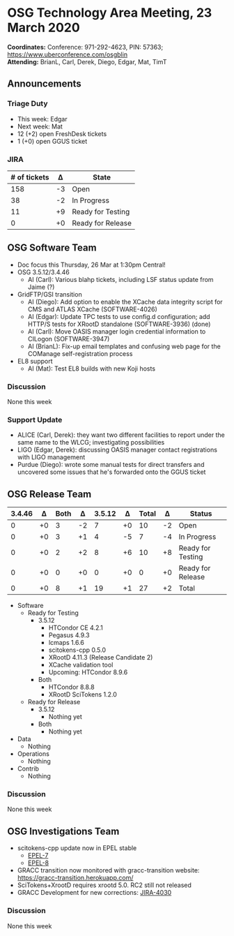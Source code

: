 # OSG Technology Area Meeting, 23 March 2020

**Coordinates:** Conference: 971-292-4623, PIN: 57363; <https://www.uberconference.com/osgblin>  
**Attending:** BrianL, Carl, Derek, Diego, Edgar, Mat, TimT


## Announcements


### Triage Duty

-   This week: Edgar
-   Next week: Mat
-   12 (+2) open FreshDesk tickets
-   1 (+0) open GGUS ticket


### JIRA

| # of tickets | &Delta; | State             |
|------------ |------- |----------------- |
| 158          | -3      | Open              |
| 38           | -2      | In Progress       |
| 11           | +9      | Ready for Testing |
| 0            | +0      | Ready for Release |


## OSG Software Team

-   Doc focus this Thursday, 26 Mar at 1:30pm Central!
-   OSG 3.5.12/3.4.46  
    -   AI (Carl): Various blahp tickets, including LSF status update from Jaime (?)
-   GridFTP/GSI transition  
    -   AI (Diego): Add option to enable the XCache data integrity script for CMS and ATLAS XCache (SOFTWARE-4026)
    -   AI (Edgar): Update TPC tests to use config.d configuration; add HTTP/S tests for XRootD standalone (SOFTWARE-3936)  (done)
    -   AI (Carl): Move OASIS manager login credential information to CILogon (SOFTWARE-3947)
    -   AI (BrianL): Fix-up email templates and confusing web page for the COManage self-registration process
-   EL8 support  
    -   AI (Mat): Test EL8 builds with new Koji hosts


### Discussion

None this week  


### Support Update

-   ALICE (Carl, Derek): they want two different facilities to report under the same name to the WLCG; investigating possibilities
-   LIGO (Edgar, Derek): discussing OASIS manager contact registrations with LIGO management
-   Purdue (Diego): wrote some manual tests for direct transfers and uncovered some issues that he's forwarded onto the GGUS ticket


## OSG Release Team

| 3.4.46 | &Delta; | Both | &Delta; | 3.5.12 | &Delta; | Total | &Delta; | Status            |
| ------ | ------- | ---- | ------- | ------ | ------- | ----- | ------- | ----------------- |
| 0      | +0      | 3    | -2      | 7      | +0      | 10    | -2      | Open              |
| 0      | +0      | 3    | +1      | 4      | -5      | 7     | -4      | In Progress       |
| 0      | +0      | 2    | +2      | 8      | +6      | 10    | +8      | Ready for Testing |
| 0      | +0      | 0    | +0      | 0      | +0      | 0     | +0      | Ready for Release |
| 0      | +0      | 8    | +1      | 19     | +1      | 27    | +2      | Total             |

-   Software  
    -   Ready for Testing  
        -   3.5.12  
            -   HTCondor CE 4.2.1
            -   Pegasus 4.9.3
            -   lcmaps 1.6.6
            -   scitokens-cpp 0.5.0
            -   XRootD 4.11.3 (Release Candidate 2)
            -   XCache validation tool
            -   Upcoming: HTCondor 8.9.6
        -   Both  
            -   HTCondor 8.8.8
            -   XRootD SciTokens 1.2.0
    -   Ready for Release  
        -   3.5.12  
            -   Nothing yet
        -   Both  
            -   Nothing yet
-   Data  
    -   Nothing
-   Operations  
    -   Nothing
-   Contrib  
    -   Nothing

### Discussion

None this week  


## OSG Investigations Team

-   scitokens-cpp update now in EPEL stable  
    -   [EPEL-7](https://bodhi.fedoraproject.org/updates/FEDORA-EPEL-2020-d247b5382c)
    -   [EPEL-8](https://bodhi.fedoraproject.org/updates/FEDORA-EPEL-2020-fe044f4a01)
-   GRACC transition now monitored with gracc-transition website: <https://gracc-transition.herokuapp.com/>
-   SciTokens+XrootD requires xrootd 5.0.  RC2 still not released
-   GRACC Development for new corrections: [JIRA-4030](https://opensciencegrid.atlassian.net/browse/SOFTWARE-4030)


### Discussion

None this week


